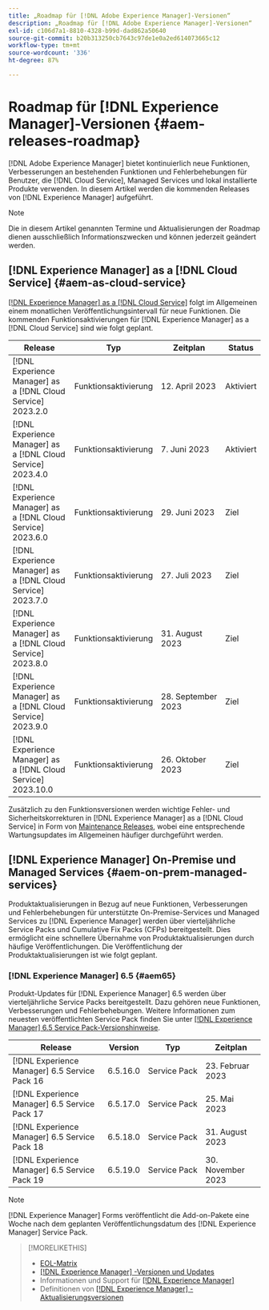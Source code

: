```yaml
---
title: „Roadmap für [!DNL Adobe Experience Manager]-Versionen“
description: „Roadmap für [!DNL Adobe Experience Manager]-Versionen“
exl-id: c106d7a1-8810-4328-b99d-dad862a50640
source-git-commit: b20b313250cb7643c97de1e0a2ed614073665c12
workflow-type: tm+mt
source-wordcount: '336'
ht-degree: 87%

---
```


# Roadmap für [!DNL Experience Manager]-Versionen {#aem-releases-roadmap}

[!DNL Adobe Experience Manager] bietet kontinuierlich neue Funktionen, Verbesserungen an bestehenden Funktionen und Fehlerbehebungen für Benutzer, die [!DNL Cloud Service], Managed Services und lokal installierte Produkte verwenden. In diesem Artikel werden die kommenden Releases von [!DNL Experience Manager] aufgeführt.

>[!NOTE]
>
>Die in diesem Artikel genannten Termine und Aktualisierungen der Roadmap dienen ausschließlich Informationszwecken und können jederzeit geändert werden.

## [!DNL Experience Manager] as a [!DNL Cloud Service] {#aem-as-cloud-service}

[[!DNL Experience Manager] as a [!DNL Cloud Service]](https://experienceleague.adobe.com/docs/experience-manager-cloud-service/content/release-notes/home.html?lang=de) folgt im Allgemeinen einem monatlichen Veröffentlichungsintervall für neue Funktionen. Die kommenden Funktionsaktivierungen für [!DNL Experience Manager] as a [!DNL Cloud Service] sind wie folgt geplant.

| Release | Typ | Zeitplan | Status |
|---|---|---|---|
| [!DNL Experience Manager] as a [!DNL Cloud Service] 2023.2.0 | Funktionsaktivierung | 12. April 2023 | Aktiviert |
| [!DNL Experience Manager] as a [!DNL Cloud Service] 2023.4.0 | Funktionsaktivierung | 7. Juni 2023 | Aktiviert |
| [!DNL Experience Manager] as a [!DNL Cloud Service] 2023.6.0 | Funktionsaktivierung | 29. Juni 2023 | Ziel |
| [!DNL Experience Manager] as a [!DNL Cloud Service] 2023.7.0 | Funktionsaktivierung | 27. Juli 2023 | Ziel |
| [!DNL Experience Manager] as a [!DNL Cloud Service] 2023.8.0 | Funktionsaktivierung | 31. August 2023 | Ziel |
| [!DNL Experience Manager] as a [!DNL Cloud Service] 2023.9.0 | Funktionsaktivierung | 28. September 2023 | Ziel |
| [!DNL Experience Manager] as a [!DNL Cloud Service] 2023.10.0 | Funktionsaktivierung | 26. Oktober 2023 | Ziel |

Zusätzlich zu den Funktionsversionen werden wichtige Fehler- und Sicherheitskorrekturen in [!DNL Experience Manager] as a [!DNL Cloud Service] in Form von [Maintenance Releases](https://experienceleague.adobe.com/docs/experience-manager-cloud-service/content/release-notes/maintenance/latest.html), wobei eine entsprechende Wartungsupdates im Allgemeinen häufiger durchgeführt werden.

## [!DNL Experience Manager] On-Premise und Managed Services {#aem-on-prem-managed-services}

Produktaktualisierungen in Bezug auf neue Funktionen, Verbesserungen und Fehlerbehebungen für unterstützte On-Premise-Services und Managed Services zu [!DNL Experience Manager] werden über vierteljährliche Service Packs und Cumulative Fix Packs (CFPs) bereitgestellt. Dies ermöglicht eine schnellere Übernahme von Produktaktualisierungen durch häufige Veröffentlichungen. Die Veröffentlichung der Produktaktualisierungen ist wie folgt geplant.

### [!DNL Experience Manager] 6.5 {#aem65}

Produkt-Updates für [!DNL Experience Manager] 6.5 werden über vierteljährliche Service Packs bereitgestellt. Dazu gehören neue Funktionen, Verbesserungen und Fehlerbehebungen. Weitere Informationen zum neuesten veröffentlichten Service Pack finden Sie unter [[!DNL Experience Manager] 6.5 Service Pack-Versionshinweise](https://experienceleague.adobe.com/docs/experience-manager-65/release-notes/release-notes.html?lang=de).

| Release | Version | Typ | Zeitplan |
|---|---|---|---|
| [!DNL Experience Manager] 6.5 Service Pack 16 | 6.5.16.0 | Service Pack | 23. Februar 2023 |
| [!DNL Experience Manager] 6.5 Service Pack 17 | 6.5.17.0 | Service Pack | 25. Mai 2023 |
| [!DNL Experience Manager] 6.5 Service Pack 18 | 6.5.18.0 | Service Pack | 31. August 2023 |
| [!DNL Experience Manager] 6.5 Service Pack 19 | 6.5.19.0 | Service Pack | 30. November 2023 |

>[!NOTE]
>
>[!DNL Experience Manager] Forms veröffentlicht die Add-on-Pakete eine Woche nach dem geplanten Veröffentlichungsdatum des [!DNL Experience Manager] Service Pack.

>[!MORELIKETHIS]
>
>* [EOL-Matrix](https://helpx.adobe.com/de/support/programs/eol-matrix.html)
>* [[!DNL Experience Manager] -Versionen und Updates](https://experienceleague.adobe.com/docs/experience-manager-release-information/aem-release-updates/aem-releases-updates.html?lang=de)
>* Informationen und Support für [[!DNL Experience Manager] ](https://experienceleague.adobe.com/docs/experience-manager-cloud-service.html?lang=de)
>* Definitionen von [[!DNL Experience Manager] -Aktualisierungsversionen](/help/using/update-release-vehicle-definitions.md)
